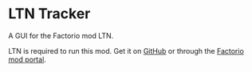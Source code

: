 # LTN Tracker

A GUI for the Factorio mod LTN.

LTN is required to run this mod. Get it on [GitHub](https://mods.factorio.com/mods/Optera/LogisticTrainNetwork) or through the [Factorio mod portal](https://mods.factorio.com/mods/Optera/LogisticTrainNetwork).
